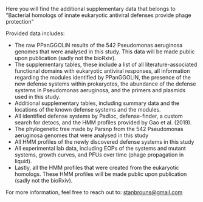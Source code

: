 Here you will find the additional supplementary data that belongs to "Bacterial homologs of innate eukaryotic antiviral defenses provide phage protection"

Provided data includes:
- The raw PPanGGOLiN results of the 542 Pseudomonas aeruginosa genomes that were analysed in this study. This data will be made public upon publication (sadly not the bioRxiv).
- The supplementary tables, these include a list of all literature-associated functional domains with eukaryotic antiviral responses, 
  all information regarding the modules identified by PPanGGOLiN, the presence of the new defense systems within prokaryotes, 
  the abundance of the defense systems in Pseudomonas aeruginosa, and the primers and plasmids used in this study.
- Additional supplementary tables, including summary data and the locations of the known defense systems and the modules.
- All identified defense systems by Padloc, defense-finder, a custom search for detocs, and the HMM profiles provided by Gao et al. (2019).
- The phylogenetic tree made by Parsnp from the 542 Pseudomonas aeruginosa genomes that were analysed in this study
- All HMM profiles of the newly discovered defense systems in this study
- All experimental lab data, including EOPs of the systems and mutant systems, growth curves, and PFUs over time (phage propagation in liquid).
- Lastly, all the HMM profiles that were created from the eukaryotic homologs. These HMM profiles will be made public upon publication (sadly not the bioRxiv).

For more information, feel free to reach out to:
stanbrouns@gmail.com

